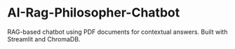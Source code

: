 # AI-Rag-Philosopher-Chatbot
RAG-based chatbot using PDF documents for contextual answers. Built with Streamlit and ChromaDB.
